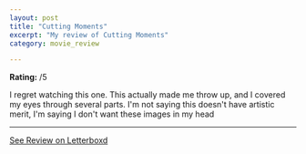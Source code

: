 ```yaml
---
layout: post
title: "Cutting Moments"
excerpt: "My review of Cutting Moments"
category: movie_review

---
```


**Rating:** /5

I regret watching this one. This actually made me throw up, and I covered my eyes through several parts. I'm not saying this doesn't have artistic merit, I'm saying I don't want these images in my head

<hr>

[See Review on Letterboxd](https://boxd.it/4UhYQ7)
